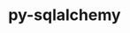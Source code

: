 ---
title: "py-sqlalchemy"
layout: cache
categories: [package, develop-2024-01-21]
meta: {"versions": ["1.4.49"], "compilers": ["gcc@=11.4.0", "gcc@=7.5.0", "gcc@=9.4.0", "oneapi@=2023.2.0"], "oss": ["ubuntu18.04", "ubuntu20.04", "ubuntu22.04"], "platforms": ["linux"], "targets": ["aarch64", "neoverse_v1", "ppc64le", "x86_64_v3"], "stacks": ["e4s", "e4s-aarch64", "e4s-neoverse_v1", "e4s-oneapi", "e4s-power", "radiuss", "root"], "num_specs": 11, "num_specs_by_stack": {"radiuss": 1, "root": 11, "e4s-neoverse_v1": 2, "e4s-power": 2, "e4s": 2, "e4s-oneapi": 2, "e4s-aarch64": 2}}
spec_details: [{"hash": "zzk4gsa7j6lva2lqdajf4lkysivzdlj3", "compiler": "gcc@=7.5.0", "versions": ["1.4.49"], "os": "ubuntu18.04", "platform": "linux", "target": "x86_64_v3", "variants": ["backend=none", "build_system=python_pip"], "stacks": ["radiuss", "root"], "size": "-", "tarball": "https://binaries.spack.io/releases/develop-2024-01-21/build_cache/linux-ubuntu18.04-x86_64_v3/gcc-7.5.0/py-sqlalchemy-1.4.49/linux-ubuntu18.04-x86_64_v3-gcc-7.5.0-py-sqlalchemy-1.4.49-zzk4gsa7j6lva2lqdajf4lkysivzdlj3.spack"}, {"hash": "h5dmq5op6jdki4gndrb4tngkuai5cv33", "compiler": "gcc@=11.4.0", "versions": ["1.4.49"], "os": "ubuntu20.04", "platform": "linux", "target": "neoverse_v1", "variants": ["backend=none", "build_system=python_pip"], "stacks": ["e4s-neoverse_v1", "root"], "size": "-", "tarball": "https://binaries.spack.io/releases/develop-2024-01-21/build_cache/linux-ubuntu20.04-neoverse_v1/gcc-11.4.0/py-sqlalchemy-1.4.49/linux-ubuntu20.04-neoverse_v1-gcc-11.4.0-py-sqlalchemy-1.4.49-h5dmq5op6jdki4gndrb4tngkuai5cv33.spack"}, {"hash": "kncmfuwrlk3fx76xbvje6b72nw5qvm75", "compiler": "gcc@=11.4.0", "versions": ["1.4.49"], "os": "ubuntu20.04", "platform": "linux", "target": "neoverse_v1", "variants": ["backend=none", "build_system=python_pip"], "stacks": ["e4s-neoverse_v1", "root"], "size": "-", "tarball": "https://binaries.spack.io/releases/develop-2024-01-21/build_cache/linux-ubuntu20.04-neoverse_v1/gcc-11.4.0/py-sqlalchemy-1.4.49/linux-ubuntu20.04-neoverse_v1-gcc-11.4.0-py-sqlalchemy-1.4.49-kncmfuwrlk3fx76xbvje6b72nw5qvm75.spack"}, {"hash": "iyyubxeetrakslzqyri2ujzd526bxgfv", "compiler": "gcc@=9.4.0", "versions": ["1.4.49"], "os": "ubuntu20.04", "platform": "linux", "target": "ppc64le", "variants": ["backend=none", "build_system=python_pip"], "stacks": ["root", "e4s-power"], "size": "-", "tarball": "https://binaries.spack.io/releases/develop-2024-01-21/build_cache/linux-ubuntu20.04-ppc64le/gcc-9.4.0/py-sqlalchemy-1.4.49/linux-ubuntu20.04-ppc64le-gcc-9.4.0-py-sqlalchemy-1.4.49-iyyubxeetrakslzqyri2ujzd526bxgfv.spack"}, {"hash": "zjwrjyvk7wpprpvxz63q3cjgosc7jhph", "compiler": "gcc@=9.4.0", "versions": ["1.4.49"], "os": "ubuntu20.04", "platform": "linux", "target": "ppc64le", "variants": ["backend=none", "build_system=python_pip"], "stacks": ["root", "e4s-power"], "size": "-", "tarball": "https://binaries.spack.io/releases/develop-2024-01-21/build_cache/linux-ubuntu20.04-ppc64le/gcc-9.4.0/py-sqlalchemy-1.4.49/linux-ubuntu20.04-ppc64le-gcc-9.4.0-py-sqlalchemy-1.4.49-zjwrjyvk7wpprpvxz63q3cjgosc7jhph.spack"}, {"hash": "4nt3zy74fuzojyeapvmsnvmntoa7tlzv", "compiler": "gcc@=11.4.0", "versions": ["1.4.49"], "os": "ubuntu20.04", "platform": "linux", "target": "x86_64_v3", "variants": ["backend=none", "build_system=python_pip"], "stacks": ["root", "e4s"], "size": "-", "tarball": "https://binaries.spack.io/releases/develop-2024-01-21/build_cache/linux-ubuntu20.04-x86_64_v3/gcc-11.4.0/py-sqlalchemy-1.4.49/linux-ubuntu20.04-x86_64_v3-gcc-11.4.0-py-sqlalchemy-1.4.49-4nt3zy74fuzojyeapvmsnvmntoa7tlzv.spack"}, {"hash": "un3yfbgy7xv52l5oxv7aceb2j7tcz4c7", "compiler": "gcc@=11.4.0", "versions": ["1.4.49"], "os": "ubuntu20.04", "platform": "linux", "target": "x86_64_v3", "variants": ["backend=none", "build_system=python_pip"], "stacks": ["root", "e4s"], "size": "-", "tarball": "https://binaries.spack.io/releases/develop-2024-01-21/build_cache/linux-ubuntu20.04-x86_64_v3/gcc-11.4.0/py-sqlalchemy-1.4.49/linux-ubuntu20.04-x86_64_v3-gcc-11.4.0-py-sqlalchemy-1.4.49-un3yfbgy7xv52l5oxv7aceb2j7tcz4c7.spack"}, {"hash": "v64ybrqpxj2puphaujjx7iwvrqtpig7a", "compiler": "oneapi@=2023.2.0", "versions": ["1.4.49"], "os": "ubuntu20.04", "platform": "linux", "target": "x86_64_v3", "variants": ["backend=none", "build_system=python_pip"], "stacks": ["root", "e4s-oneapi"], "size": "-", "tarball": "https://binaries.spack.io/releases/develop-2024-01-21/build_cache/linux-ubuntu20.04-x86_64_v3/oneapi-2023.2.0/py-sqlalchemy-1.4.49/linux-ubuntu20.04-x86_64_v3-oneapi-2023.2.0-py-sqlalchemy-1.4.49-v64ybrqpxj2puphaujjx7iwvrqtpig7a.spack"}, {"hash": "lvwratsbnrxypbcpto7jkse4qgs62vkp", "compiler": "oneapi@=2023.2.0", "versions": ["1.4.49"], "os": "ubuntu20.04", "platform": "linux", "target": "x86_64_v3", "variants": ["backend=none", "build_system=python_pip"], "stacks": ["root", "e4s-oneapi"], "size": "-", "tarball": "https://binaries.spack.io/releases/develop-2024-01-21/build_cache/linux-ubuntu20.04-x86_64_v3/oneapi-2023.2.0/py-sqlalchemy-1.4.49/linux-ubuntu20.04-x86_64_v3-oneapi-2023.2.0-py-sqlalchemy-1.4.49-lvwratsbnrxypbcpto7jkse4qgs62vkp.spack"}, {"hash": "qsuj7zot5qxdngdfqnhoh4o6wcf6egla", "compiler": "gcc@=11.4.0", "versions": ["1.4.49"], "os": "ubuntu22.04", "platform": "linux", "target": "aarch64", "variants": ["backend=none", "build_system=python_pip"], "stacks": ["root", "e4s-aarch64"], "size": "-", "tarball": "https://binaries.spack.io/releases/develop-2024-01-21/build_cache/linux-ubuntu22.04-aarch64/gcc-11.4.0/py-sqlalchemy-1.4.49/linux-ubuntu22.04-aarch64-gcc-11.4.0-py-sqlalchemy-1.4.49-qsuj7zot5qxdngdfqnhoh4o6wcf6egla.spack"}, {"hash": "hyxhi57earkpyugr5axsl2izgtcghi62", "compiler": "gcc@=11.4.0", "versions": ["1.4.49"], "os": "ubuntu22.04", "platform": "linux", "target": "aarch64", "variants": ["backend=none", "build_system=python_pip"], "stacks": ["root", "e4s-aarch64"], "size": "-", "tarball": "https://binaries.spack.io/releases/develop-2024-01-21/build_cache/linux-ubuntu22.04-aarch64/gcc-11.4.0/py-sqlalchemy-1.4.49/linux-ubuntu22.04-aarch64-gcc-11.4.0-py-sqlalchemy-1.4.49-hyxhi57earkpyugr5axsl2izgtcghi62.spack"}]
---